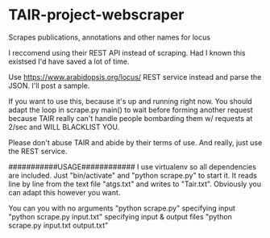 TAIR-project-webscraper
=======================

Scrapes publications, annotations and other names for locus

I reccomend using their REST API instead of scraping. Had I known this existsed I'd have saved a lot of time.

Use https://www.arabidopsis.org/locus/<name> REST service instead and parse the JSON. I'll post a sample. 

If you want to use this, because it's up and running right now. You should adapt the loop in scrape.py main() to wait before 
forming another request because TAIR really can't handle people bombarding them w/ requests at 2/sec and WILL BLACKLIST YOU.

Please don't abuse TAIR and abide by their terms of use. And really, just use the REST service.

###########USAGE############
I use virtualenv so all dependencies are included. Just "bin/activate" and "python scrape.py" to start it. It reads line by line from the text file "atgs.txt" and writes to "Tair.txt". Obviously you can adapt this however you want.

You can you with no arguments                       "python scrape.py"
				 specifying input                   "python scrape.py input.txt"
				 specifying input & output files    "python scrape.py input.txt output.txt"
